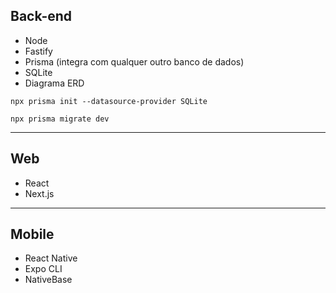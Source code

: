 ## Back-end
- Node
- Fastify
- Prisma (integra com qualquer outro banco de dados)
- SQLite
- Diagrama ERD

```terminal
npx prisma init --datasource-provider SQLite

npx prisma migrate dev
```
---

## Web
- React
- Next.js

---
## Mobile
- React Native
- Expo CLI
- NativeBase